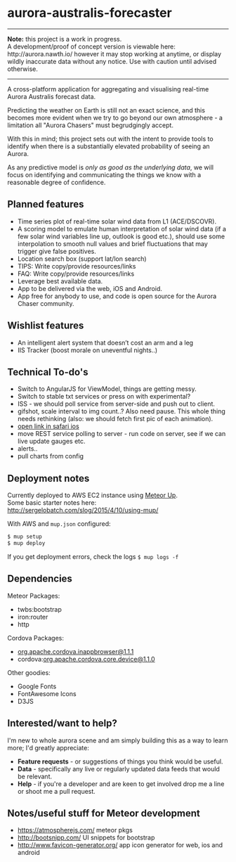 # aurora-australis-forecaster


------------------------------------------------------------------------------------------------

<p><strong>Note:</strong> this project is a work in progress.<br/>
A development/proof of concept version is viewable here: http://aurora.nawth.io/ however
it may stop working at anytime, or display wildly inaccurate data without any notice. Use with caution until advised otherwise.
</p>

------------------------------------------------------------------------------------------------

A cross-platform application for aggregating and visualising real-time Aurora Australis forecast data.

Predicting the weather on Earth is still not an exact science, and this becomes more evident when we try to 
go beyond our own atmosphere - a limitation all "Aurora Chasers" must begrudgingly accept. 

With this in mind; this project sets out with the intent to provide tools to identify when 
there is a substantially elevated probability of seeing an Aurora.

As any predictive model is _only as good as the underlying data_, we will focus on 
identifying and communicating the things we know with a reasonable degree of confidence.

## Planned features

- Time series plot of real-time solar wind data from L1 (ACE/DSCOVR).
- A scoring model to emulate human interpretation of solar wind data (if a few solar wind variables line up,
	 outlook is good etc.), should use some interpolation to smooth null values and brief fluctuations that 
	 may trigger give false positives.
- Location search box (support lat/lon search)
- TIPS: Write copy/provide resources/links
- FAQ: Write copy/provide resources/links
- Leverage best available data.
- App to be delivered via the web, iOS and Android.
- App free for anybody to use, and code is open source for the Aurora Chaser community.



## Wishlist features

- An intelligent alert system that doesn’t cost an arm and a leg
- IIS Tracker (boost morale on uneventful nights..)

## Technical To-do's

- Switch to AngularJS for ViewModel, things are getting messy.
- Switch to stable txt services or press on with experimental?
- ISS - we should poll service from server-side and push out to client.
- gifshot, scale interval to img count..? Also need pause. This whole thing needs rethinking (also: we should fetch first pic of each animation).
- [open link in safari ios](http://stackoverflow.com/questions/17887348/phonegap-open-link-in-browser)
- move REST service polling to server - run code on server, see if we can live update gauges etc.
- alerts..
- pull charts from config


## Deployment notes
Currently deployed to AWS EC2 instance using <a href="https://github.com/arunoda/meteor-up">Meteor Up</a>.<br/>
Some basic starter notes here: <a href="http://sergelobatch.com/slog/2015/4/10/using-mup/">http://sergelobatch.com/slog/2015/4/10/using-mup/</a>

With AWS and `mup.json` configured:

```bash
$ mup setup 
$ mup deploy
```

If you get deployment errors, check the logs `$ mup logs -f`


## Dependencies

Meteor Packages:

- twbs:bootstrap
- iron:router
- http

Cordova Packages:

- org.apache.cordova.inappbrowser@1.1.1
- cordova:org.apache.cordova.core.device@1.1.0

Other goodies:

- Google Fonts
- FontAwesome Icons
- D3JS


## Interested/want to help?
I'm new to whole aurora scene and am simply building this as a way to learn more; I'd greatly appreciate: 
- <strong>Feature requests</strong> - or suggestions of things you think would be useful.
- <strong>Data</strong> - specifically any live or regularly updated data feeds that would be relevant.
- <strong>Help</strong> - if you're a developer and are keen to get involved drop me a line or shoot me a pull request. 
	

## Notes/useful stuff for Meteor development

- https://atmospherejs.com/ meteor pkgs
- http://bootsnipp.com/ UI snippets for bootstrap
- http://www.favicon-generator.org/ app icon generator for web, ios and android
 
 
